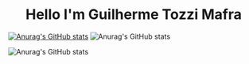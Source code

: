 <h1 align="center">
Hello I'm Guilherme Tozzi Mafra
</h1>

[![Anurag's GitHub stats](https://github-readme-stats.vercel.app/api?username=GuilhermeTozziMafra)](https://github.com/guilhermetozzimafra/github-readme-stats)
![Anurag's GitHub stats](https://github-readme-stats.vercel.app/api?username=anuraghazra&hide=contribs,prs)

![Anurag's GitHub stats](https://github-readme-stats.vercel.app/api?username=anuraghazra&count_private=true)
